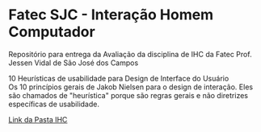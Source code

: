 # Fatec SJC - Interação Homem Computador

<p>Repositório para entrega da Avaliação da disciplina de IHC da Fatec Prof. Jessen Vidal de São José dos Campos</p>
10 Heurísticas de usabilidade para Design de Interface do Usuário
<br>
Os 10 princípios gerais de Jakob Nielsen para o design de interação. Eles são chamados de "heurística" porque são regras gerais e não diretrizes específicas de usabilidade.

[Link da Pasta IHC](https://github.com/whatscodeg3/API-2DSM-DailyBot/tree/main/doc/sprints/Sprint%201)

